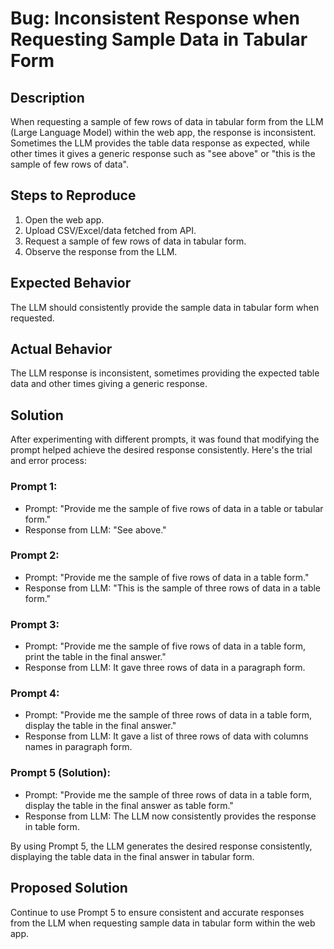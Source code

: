 # Bug: Inconsistent Response when Requesting Sample Data in Tabular Form

## Description
When requesting a sample of few rows of data in tabular form from the LLM (Large Language Model) within the web app, the response is inconsistent. Sometimes the LLM provides the table data response as expected, while other times it gives a generic response such as "see above" or "this is the sample of few rows of data".

## Steps to Reproduce
1. Open the web app.
2. Upload CSV/Excel/data fetched from API.
3. Request a sample of few rows of data in tabular form.
4. Observe the response from the LLM.

## Expected Behavior
The LLM should consistently provide the sample data in tabular form when requested.

## Actual Behavior
The LLM response is inconsistent, sometimes providing the expected table data and other times giving a generic response.

## Solution
After experimenting with different prompts, it was found that modifying the prompt helped achieve the desired response consistently. Here's the trial and error process:

### Prompt 1:
- Prompt: "Provide me the sample of five rows of data in a table or tabular form."
- Response from LLM: "See above."

### Prompt 2:
- Prompt: "Provide me the sample of five rows of data in a table form."
- Response from LLM: "This is the sample of three rows of data in a table form."

### Prompt 3:
- Prompt: "Provide me the sample of five rows of data in a table form, print the table in the final answer."
- Response from LLM: It gave three rows of data in a paragraph form.

### Prompt 4:
- Prompt: "Provide me the sample of three rows of data in a table form, display the table in the final answer."
- Response from LLM: It gave a list of three rows of data with columns names in paragraph form.

### Prompt 5 (Solution):
- Prompt: "Provide me the sample of three rows of data in a table form, display the table in the final answer as table form."
- Response from LLM: The LLM now consistently provides the response in table form.

By using Prompt 5, the LLM generates the desired response consistently, displaying the table data in the final answer in tabular form.

## Proposed Solution
Continue to use Prompt 5 to ensure consistent and accurate responses from the LLM when requesting sample data in tabular form within the web app.
